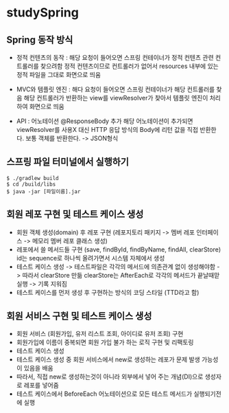 # studySpring

## Spring 동작 방식

* 정적 컨텐츠의 동작 : 해당 요청이 들어오면 스프링 컨테이너가 정적 컨텐츠 관련 컨트롤러를 찾으려함 정적 컨텐츠이므로 컨트롤러가 없어서 resources 내부에 있는 정적 파일을 그대로 화면으로 띄움

* MVC와 템플릿 엔진 : 해다 요청이 들어오면 스프링 컨테이너가 해당 컨트롤러를 찾음 해당 컨트롤러가 반환하는 view를 viewResolver가 찾아서 템플릿 엔진이 처리하여 화면으로 띄움

* API : 어노테이션 @ResponseBody 추가 해당 어노테이션이 추가되면 viewResolver를 사용X 대신 HTTP 응답 방식의 Body에 리턴 값을 직접 반환한다. 보통 객체를 반환한다. -> JSON형식

## 스프링 파일 터미널에서 실행하기

```
$ ./gradlew build 
$ cd /build/libs
$ java -jar [파일이름].jar
```



## 회원 레포 구현 및 테스트 케이스 생성

* 회원 객체 생성(domain) 후 레포 구현 (레포지토리 패키지 -> 멤버 레포 인터페이스 -> 메모리 멤버 레포 클래스 생성)
* 레포에서 쓸 메서드들 구현 (save, findById, findByName, findAll, clearStore) id는 sequence로 하나씩 올려가면서 시스템 자체에서 생성
* 테스트 케이스 생성 -> 테스트파일은 각각의 메서드에 의존관계 없이 생성해야함 -> 따라서 clearStore 만듦 clearStore는 AfterEach로 각각의 메서드가 끝날때맏 실행 -> 기록 지워짐
* 테스트 케이스를 먼저 생성 후 구현하는 방식의 코딩 스타일 (TTD라고 함)

## 회원 서비스 구현 및 테스트 케이스 생성

* 회원 서비스 (회원가입, 유저 리스트 조회, 아이디로 유저 조회) 구현
* 회원가입에 이름이 중복되면 회원 가입 불가 하는 로직 구현 및 리팩토링
* 테스트 케이스 생성
* 테스트 케이스 생성 중 회원 서비스에서 new로 생성하는 레포가 문제 발생 가능성이 있음을 배움
* 따라서, 직접 new로 생성하는것이 아니라 외부에서 넣어 주는 개념(DI)으로 생성자로 레포를 넣어줌
* 테스트 케이스에서 BeforeEach 어노테이션으로 모든 테스트 메서드가 실행되기전에 실행
